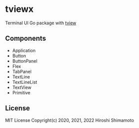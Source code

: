tviewx
======

Terminal UI Go package with
[tview](https://github.com/rivo/tview)

Components
----------

- Application
- Button
- ButtonPanel
- Flex
- TabPanel
- TextLine
- TextLineList
- TextView
- Primitive

License
-------
MIT License Copyright(c) 2020, 2021, 2022 Hiroshi Shimamoto
